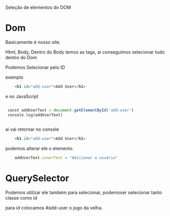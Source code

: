 
Seleção de elementos do DOM

# Dom 
Basicamente é nosso site.

Html, Body, Dentro do Body temos as tags, ai conseguimos selecionar tudo dentro do Dom

Podemos Selecionar pelo ID

exemplo

``` html
	<h1 id="add-user">Add User</h1>
```

e no JavaScript

``` js

 const addUserText = document.getElementById('add-user')
 console.log(addUserText)
 
```

ai vai retornar no console

``` html
	<h1 id="add-user">Add User</h1>
```


podemos alterar ele o elemento.


``` js
	addUserText.innerText = "Adicionar o usuário"
```


# QuerySelector

Podemos utilizar ele também para selecionar, podemoser selecionar tanto classe como id

para id colocamos #add-user o jogo da velha.

